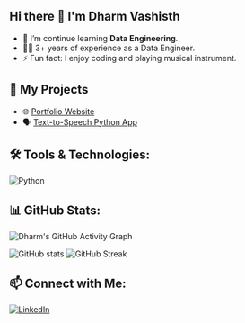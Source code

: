 ## Hi there 👋 I'm Dharm Vashisth 

- 🌱 I’m continue learning **Data Engineering**.
- 🧑‍💻 3+ years of experience as a Data Engineer.
- ⚡ Fun fact: I enjoy coding and playing musical instrument.

## 🚀 My Projects
- 🌐 [Portfolio Website](https://dharm-vashisth.github.io/)
- 🗣️ [Text-to-Speech Python App](https://github.com/dharm-vashisth/python/blob/main/Milestones/my_words.py)

## 🛠️ Tools & Technologies:
![Python](https://img.shields.io/badge/-Python-3776AB?style=flat&logo=python&logoColor=white)

## 📊 GitHub Stats:
![Dharm's GitHub Activity Graph](https://github-readme-activity-graph.vercel.app/graph?username=dharm-vashisth&theme=react-dark)

[//]: # (![Top Languages]&#40;https://github-readme-stats.vercel.app/api/top-langs/?username=dharm-vashisth&layout=compact&theme=dark&#41;)
![GitHub stats](https://github-readme-stats.vercel.app/api?username=dharm-vashisth&show_icons=true&theme=dark)
![GitHub Streak](https://github-readme-streak-stats.herokuapp.com/?user=dharm-vashisth&theme=dark)

## 📫 Connect with Me:
[![LinkedIn](https://img.shields.io/badge/-Dharm%20Vashisth-blue?style=flat&logo=Linkedin&logoColor=white&link=https://www.linkedin.com/in/dharm-vashisth/)](https://www.linkedin.com/in/dharm-vashisth/)

